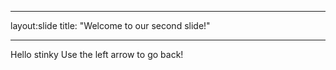 
---
layout:slide
title: "Welcome to our second slide!" 

---
Hello stinky 
Use the left arrow to go back!
